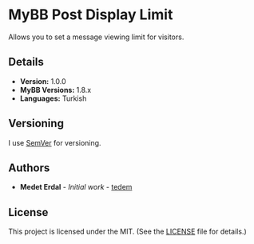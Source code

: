 # MyBB Post Display Limit
Allows you to set a message viewing limit for visitors.

## Details

* **Version:** 1.0.0
* **MyBB Versions:** 1.8.x
* **Languages:** Turkish

## Versioning

I use [SemVer](https://semver.org/) for versioning.

## Authors

* **Medet Erdal** - *Initial work* - [tedem](https://github.com/tedem)

## License

This project is licensed under the MIT. (See the [LICENSE](LICENSE) file for details.)
